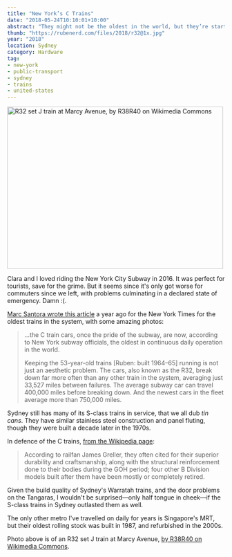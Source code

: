 ```yaml
---
title: "New York’s C Trains"
date: "2018-05-24T10:10:01+10:00"
abstract: "They might not be the oldest in the world, but they’re starting to have problems"
thumb: "https://rubenerd.com/files/2018/r32@1x.jpg"
year: "2018"
location: Sydney
category: Hardware
tag:
- new-york
- public-transport
- sydney
- trains
- united-states
---
```

<p><img src="https://rubenerd.com/files/2018/r32@1x.jpg" srcset="https://rubenerd.com/files/2018/r32@1x.jpg 1x, https://rubenerd.com/files/2018/r32@2x.jpg 2x" alt="R32 set J train at Marcy Avenue, by R38R40 on Wikimedia Commons" style="width:500px; height:375px;" /></p>

Clara and I loved riding the New York City Subway in 2016. It was perfect for tourists, save for the grime. But it seems since it's only got worse for commuters since we left, with problems culminating in a declared state of emergency. Damn :(.

[Marc Santora wrote this article] a year ago for the New York Times for the oldest trains in the system, with some amazing photos:

> ...the C train cars, once the pride of the subway, are now, according to New York subway officials, the oldest in continuous daily operation in the world.
> 
> Keeping the 53-year-old trains [Ruben: built 1964–65] running is not just an aesthetic problem. The cars, also known as the R32, break down far more often than any other train in the system, averaging just 33,527 miles between failures. The average subway car can travel 400,000 miles before breaking down. And the newest cars in the fleet average more than 750,000 miles.

Sydney still has many of its S-class trains in service, that we all dub *tin cans*. They have similar stainless steel construction and panel fluting, though they were built a decade later in the 1970s. 

In defence of the C trains, [from the Wikipedia page]\:

> According to railfan James Greller, they often cited for their superior durability and craftsmanship, along with the structural reinforcement done to their bodies during the GOH period; four other B Division models built after them have been mostly or completely retired.

Given the build quality of Sydney's Warratah trains, and the door problems on the Tangaras, I wouldn't be surprised—only half tongue in cheek—if the S-class trains in Sydney outlasted them as well.

The only other metro I've travelled on daily for years is Singapore's MRT, but their oldest rolling stock was built in 1987, and refurbished in the 2000s.

Photo above is of an R32 set J train at Marcy Avenue, [by R38R40 on Wikimedia Commons].

[Marc Santora wrote this article]: https://www.nytimes.com/2017/06/06/nyregion/how-did-the-subway-get-so-bad-look-to-the-c-train.html
[from the Wikipedia page]: https://en.wikipedia.org/wiki/R32/A_(New_York_City_Subway_car)
[by R38R40 on Wikimedia Commons]: https://en.wikipedia.org/wiki/File:R32_J_train_at_Marcy_Avenue.jpg

